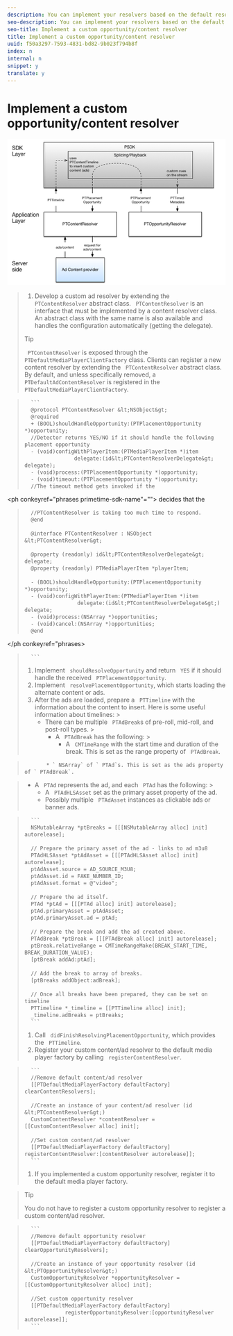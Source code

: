 ```yaml
---
description: You can implement your resolvers based on the default resolvers.
seo-description: You can implement your resolvers based on the default resolvers.
seo-title: Implement a custom opportunity/content resolver
title: Implement a custom opportunity/content resolver
uuid: f50a3297-7593-4831-bd82-9b023f794b8f
index: n
internal: n
snippet: y
translate: y
---
```


# Implement a custom opportunity/content resolver

<a id="fig_CC41E2A66BDB4115821F33737B46A09B"></a> ![](images/ios_psdk_content_resolver.png) 

>1. Develop a custom ad resolver by extending the ` PTContentResolver` abstract class.
>   ` PTContentResolver` is an interface that must be implemented by a content resolver class. An abstract class with the same name is also available and handles the configuration automatically (getting the delegate). 
>   >[!TIP]
>   >
>   >` PTContentResolver` is exposed through the ` PTDefaultMediaPlayerClientFactory` class. Clients can register a new content resolver by extending the ` PTContentResolver` abstract class. By default, and unless specifically removed, a ` PTDefaultAdContentResolver` is registered in the ` PTDefaultMediaPlayerClientFactory`. 
>

>    
>       ```
>       @protocol PTContentResolver &lt;NSObject&gt; 
>       @required 
>       + (BOOL)shouldHandleOpportunity:(PTPlacementOpportunity *)opportunity;  
>       //Detector returns YES/NO if it should handle the following placement opportunity 
>       - (void)configWithPlayerItem:(PTMediaPlayerItem *)item  
>                     delegate:(id&lt;PTContentResolverDelegate&gt; delegate); 
>       - (void)process:(PTPlacementOpportunity *)opportunity; 
>       - (void)timeout:(PTPlacementOpportunity *)opportunity;  
>       //The timeout method gets invoked if the  
<ph conkeyref="phrases primetime-sdk-name"="">
   decides that the  
 >       //PTContentResolver is taking too much time to respond. 
 >       @end 
 >         
 >       @interface PTContentResolver : NSObject &lt;PTContentResolver&gt; 
 >         
 >       @property (readonly) id&lt;PTContentResolverDelegate&gt; delegate; 
 >       @property (readonly) PTMediaPlayerItem *playerItem; 
 >         
 >       - (BOOL)shouldHandleOpportunity:(PTPlacementOpportunity *)opportunity; 
 >       - (void)configWithPlayerItem:(PTMediaPlayerItem *)item  
 >                      delegate:(id&lt;PTContentResolverDelegate&gt;) delegate; 
 >       - (void)process:(NSArray *)opportunities; 
 >       - (void)cancel:(NSArray *)opportunities; 
 >       @end 
</ph conkeyref="phrases>
>       ```
>1. Implement ` shouldResolveOpportunity` and return ` YES` if it should handle the received ` PTPlacementOpportunity`.
>1. Implement ` resolvePlacementOpportunity`, which starts loading the alternate content or ads.
>1. After the ads are loaded, prepare a ` PTTimeline` with the information about the content to insert.
>       Here is some useful information about timelines: >    
>    * There can be multiple ` PTAdBreak`s of pre-roll, mid-roll, and post-roll types. >    
>        * A ` PTAdBreak` has the following: >        
>            * A ` CMTimeRange` with the start time and duration of the break. This is set as the range property of ` PTAdBreak`. 

>            * ` NSArray` of ` PTAd`s. This is set as the ads property of ` PTAdBreak`. 



>    * A ` PTAd` represents the ad, and each ` PTAd` has the following: >    
>        * A ` PTAdHLSAsset` set as the primary asset property of the ad.
>        * Possibly multiple ` PTAdAsset` instances as clickable ads or banner ads.


>    

>    
>       ```
>       NSMutableArray *ptBreaks = [[[NSMutableArray alloc] init] autorelease]; 
>          
>       // Prepare the primary asset of the ad - links to ad m3u8 
>       PTAdHLSAsset *ptAdAsset = [[[PTAdHLSAsset alloc] init] autorelease]; 
>       ptAdAsset.source = AD_SOURCE_M3U8; 
>       ptAdAsset.id = FAKE_NUMBER_ID; 
>       ptAdAsset.format = @"video"; 
>          
>       // Prepare the ad itself. 
>       PTAd *ptAd = [[[PTAd alloc] init] autorelease]; 
>       ptAd.primaryAsset = ptAdAsset; 
>       ptAd.primaryAsset.ad = ptAd; 
>          
>       // Prepare the break and add the ad created above. 
>       PTAdBreak *ptBreak = [[[PTAdBreak alloc] init] autorelease]; 
>       ptBreak.relativeRange = CMTimeRangeMake(BREAK_START_TIME, BREAK_DURATION_VALUE); 
>       [ptBreak addAd:ptAd]; 
>          
>       // Add the break to array of breaks. 
>       [ptBreaks addObject:adBreak]; 
>          
>       // Once all breaks have been prepared, they can be set on timeline 
>       PTTimeline *_timeline = [[PTTimeline alloc] init]; 
>       _timeline.adBreaks = ptBreaks;
>       ```
>1. Call ` didFinishResolvingPlacementOpportunity`, which provides the ` PTTimeline`.
>1. Register your custom content/ad resolver to the default media player factory by calling ` registerContentResolver`.

>    
>       ```
>       //Remove default content/ad resolver 
>       [[PTDefaultMediaPlayerFactory defaultFactory] clearContentResolvers]; 
>         
>       //Create an instance of your content/ad resolver (id &lt;PTContentResolver&gt;) 
>       CustomContentResolver *contentResolver = [[CustomContentResolver alloc] init]; 
>         
>       //Set custom content/ad resolver 
>       [[PTDefaultMediaPlayerFactory defaultFactory] registerContentResolver:[contentResolver autorelease]];
>       ```
>1. If you implemented a custom opportunity resolver, register it to the default media player factory.

>   >[!TIP]
>   >
>   >You do not have to register a custom opportunity resolver to register a custom content/ad resolver.
>

>    
>       ```
>       //Remove default opportunity resolver 
>       [[PTDefaultMediaPlayerFactory defaultFactory] clearOpportunityResolvers]; 
>         
>       //Create an instance of your opportunity resolver (id &lt;PTOpportunityResolver&gt;) 
>       CustomOpportunityResolver *opportunityResolver = [[CustomOpportunityResolver alloc] init]; 
>         
>       //Set custom opportunity resolver 
>       [[PTDefaultMediaPlayerFactory defaultFactory]  
>                  registerOpportunityResolver:[opportunityResolver autorelease]];
>       ```
